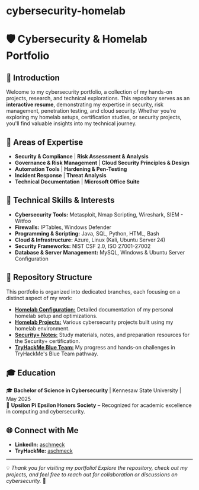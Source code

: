 # cybersecurity-homelab
# 🛡️ Cybersecurity & Homelab Portfolio

## 🚀 Introduction
Welcome to my cybersecurity portfolio, a collection of my hands-on projects, research, and technical explorations. This repository serves as an **interactive resume**, demonstrating my expertise in security, risk management, penetration testing, and cloud security. Whether you're exploring my homelab setups, certification studies, or security projects, you'll find valuable insights into my technical journey.

## 🔹 Areas of Expertise
- **Security & Compliance** | **Risk Assessment & Analysis**
- **Governance & Risk Management** | **Cloud Security Principles & Design**
- **Automation Tools** | **Hardening & Pen-Testing**
- **Incident Response** | **Threat Analysis**
- **Technical Documentation** | **Microsoft Office Suite**

## 🔹 Technical Skills & Interests
- **Cybersecurity Tools:** Metasploit, Nmap Scripting, Wireshark, SIEM - Witfoo
- **Firewalls:** IPTables, Windows Defender
- **Programming & Scripting:** Java, SQL, Python, HTML, Bash
- **Cloud & Infrastructure:** Azure, Linux (Kali, Ubuntu Server 24)
- **Security Frameworks:** NIST CSF 2.0, ISO 27001-27002
- **Database & Server Management:** MySQL, Windows & Ubuntu Server Configuration

## 📁 Repository Structure
This portfolio is organized into dedicated branches, each focusing on a distinct aspect of my work:
- [**Homelab Configuration:**](https://github.com/aschmeck/cybersecurity-homelab/tree/main/homelab-configuration) Detailed documentation of my personal homelab setup and optimizations.
- [**Homelab Projects:**](https://github.com/aschmeck/cybersecurity-homelab/tree/main/homelab-projects) Various cybersecurity projects built using my homelab environment.
- [**Security+ Notes:**](https://github.com/aschmeck/cybersecurity-homelab/tree/main/security-plus-notes) Study materials, notes, and preparation resources for the Security+ certification.
- [**TryHackMe Blue Team:**](https://github.com/aschmeck/cybersecurity-homelab/tree/main/tryhackme-notes) My progress and hands-on challenges in TryHackMe's Blue Team pathway.

## 🎓 Education
🎓 **Bachelor of Science in Cybersecurity** | Kennesaw State University | May 2025  
📖 **Upsilon Pi Epsilon Honors Society** – Recognized for academic excellence in computing and cybersecurity.

## 🌐 Connect with Me
- **LinkedIn:** [aschmeck](https://linkedin.com/in/aschmeck)
- **TryHackMe:** [aschmeck](https://tryhackme.com/p/aschmeck)


---

💡 *Thank you for visiting my portfolio! Explore the repository, check out my projects, and feel free to reach out for collaboration or discussions on cybersecurity.* 🚀
